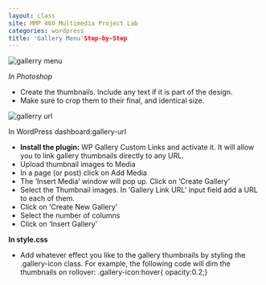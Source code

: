 ```yaml
---
layout: class
site: MMP 460 Multimedia Project Lab
categories: wordpress
title: 'Gallery Menu'Step-by-Step
---
```


![gallerry menu]({{site.url}}/assets/gallery-menu.jpg)

*In Photoshop*

- Create the thumbnails. Include any text if it is part of the design.
- Make sure to crop them to their final, and identical size.

![gallerry url]({{site.url}}/assets/gallery-url.jpg)

In WordPress dashboard:gallery-url

- **Install the plugin:** WP Gallery Custom Links and activate it. It will allow you to link gallery thumbnails directly to any URL.
- Upload thumbnail images to Media
- In a page (or post) click on Add Media
- The ‘Insert Media’ window will pop up. Click on ‘Create Gallery’
- Select the Thumbnail images. In ‘Gallery Link URL’ input field add a URL to each of them.
- Click on ‘Create New Gallery’
- Select the number of columns
- Click on ‘Insert Gallery’

**In style.css**

- Add whatever effect you like to the gallery thumbnails by styling the .gallery-icon class. For example, the following code will dim the thumbnails on rollover:
.gallery-icon:hover{ opacity:0.2;}
